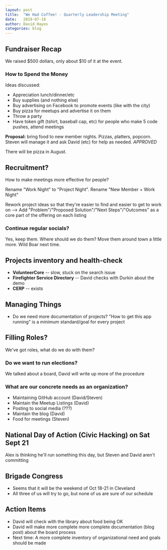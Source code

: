 ```yaml
---
layout: post
title:  "We Had Coffee! - Quarterly Leadership Meeting"
date:   2019-07-18
author: David Hayes
categories: blog
---
```


## Fundraiser Recap

We raised $500 dollars, only about $10 of it at the event.

### How to Spend the Money

Ideas discussed:

* Appreciation lunch/dinner/etc
* Buy supplies (and nothing else)
* Buy advertising on Facebook to promote events (like with the city)
* Buy pizza for meetups and advertise it on them
* Throw a party
* Have token gift (tshirt, baseball cap, etc) for people who make 5 code pushes, attend meetings

**Proposal:** bring food to new member nights. Pizzas, platters, popcorn. Steven will manage it and ask David (etc) for help as needed. *APPROVED*

There will be pizza in August.

## Recruitment?

How to make meetings more effective for people?

Rename "Work Night" to "Project Night". Rename "New Member + Work Night"

Rework project ideas so that they're easier to find and easier to get to work on --> Add "Problem"/"Proposed Solution"/"Next Steps"/"Outcomes" as a core part of the offering on each listing

### Continue regular socials?

Yes, keep them. Where should we do them? Move them around town a little more. Wild Boar next time.

## Projects inventory and health-check

* **VolunteerCore** -- slow, stuck on the search issue
* **Firefighter Service Directory** -- David checks with Durkin about the demo
* **CERP** -- exists

## Managing Things

* Do we need more documentation of projects? "How to get this app running" is a minimum standard/goal for every project

## Filling Roles?

We've got roles, what do we do with them?

### Do we want to run elections?

We talked about a board, David will write up more of the procedure

### What are our concrete needs as an organization?

- Maintaining GitHub account (David/Steven)
- Maintain the Meetup Listings (David)
- Posting to social media (???)
- Maintain the blog (David)
- Food for meetings (Steven)

## National Day of Action (Civic Hacking) on Sat Sept 21

Alex is thinking he'll run something this day, but Steven and David aren't committing 

## Brigade Congress

- Seems that it will be the weekend of Oct 18-21 in Cleveland
- All three of us will try to go, but none of us are sure of our schedule

## Action Items

* David will check with the library about food being OK
* David will make more complete more complete documentation (blog post) about the board process
* Next time: A more complete inventory of organizational need and goals should be made 
